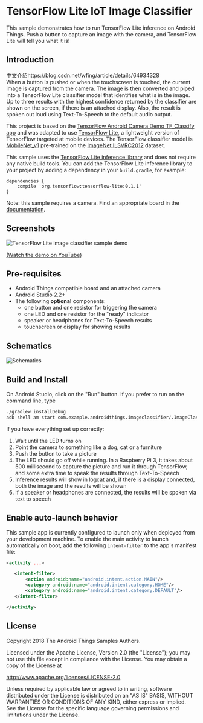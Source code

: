 # TensorFlow Lite IoT Image Classifier

This sample demonstrates how to run TensorFlow Lite inference on Android Things.
Push a button to capture an image with the camera, and TensorFlow Lite will tell
you what it is!

## Introduction
中文介绍https://blog.csdn.net/wfing/article/details/64934328   
When a button is pushed or when the touchscreen is touched, the current image is captured from the
camera. The image is then converted and piped into a TensorFlow Lite classifier model that
identifies what is in the image. Up to three results with the highest confidence returned by the
classifier are shown on the screen, if there is an attached display. Also, the result is spoken out
loud using Text-To-Speech to the default audio output.

This project is based on the
[TensorFlow Android Camera Demo TF_Classify app](https://github.com/tensorflow/tensorflow/blob/master/tensorflow/examples/android/)
and was adapted to use [TensorFlow Lite](https://www.tensorflow.org/mobile/tflite/), a lightweight version of TensorFlow targeted at mobile
devices. The TensorFlow classifier model is
[MobileNet\_v1](https://github.com/tensorflow/models/blob/master/research/slim/nets/mobilenet_v1.md)
pre-trained on the [ImageNet ILSVRC2012](http://www.image-net.org/challenges/LSVRC/2012/) dataset.

This sample uses the [TensorFlow Lite inference library](https://bintray.com/google/tensorflow/tensorflow-lite)
and does not require any native build tools. You can add the TensorFlow Lite inference library to
your project by adding a dependency in your `build.gradle`, for example:
```
dependencies {
    compile 'org.tensorflow:tensorflow-lite:0.1.1'
}
```

Note: this sample requires a camera. Find an appropriate board in the
[documentation](https://developer.android.com/things/hardware/developer-kits.html).

## Screenshots

![TensorFlow Lite image classifier sample demo][demo-gif]

[(Watch the demo on YouTube)][demo-yt]

## Pre-requisites

- Android Things compatible board and an attached camera
- Android Studio 2.2+
- The following **optional** components:
    - one button and one resistor for triggering the camera
    - one LED and one resistor for the "ready" indicator
    - speaker or headphones for Text-To-Speech results
    - touchscreen or display for showing results

## Schematics

![Schematics](rpi3_schematics_tf.png)

## Build and Install

On Android Studio, click on the "Run" button.
If you prefer to run on the command line, type
```bash
./gradlew installDebug
adb shell am start com.example.androidthings.imageclassifier/.ImageClassifierActivity
```

If you have everything set up correctly:

1. Wait until the LED turns on
1. Point the camera to something like a dog, cat or a furniture
1. Push the button to take a picture
1. The LED should go off while running. In a Raspberry Pi 3, it takes about 500 millisecond to
   capture the picture and run it through TensorFlow, and some extra time to speak the results
   through Text-To-Speech
1. Inference results will show in logcat and, if there is a display connected,
   both the image and the results will be shown
1. If a speaker or headphones are connected, the results will be spoken via
   text to speech

## Enable auto-launch behavior

This sample app is currently configured to launch only when deployed from your
development machine. To enable the main activity to launch automatically on boot,
add the following `intent-filter` to the app's manifest file:

```xml
<activity ...>

   <intent-filter>
       <action android:name="android.intent.action.MAIN"/>
       <category android:name="android.intent.category.HOME"/>
       <category android:name="android.intent.category.DEFAULT"/>
   </intent-filter>

</activity>
```

## License

Copyright 2018 The Android Things Samples Authors.

Licensed under the Apache License, Version 2.0 (the "License");
you may not use this file except in compliance with the License.
You may obtain a copy of the License at

  http://www.apache.org/licenses/LICENSE-2.0

Unless required by applicable law or agreed to in writing, software
distributed under the License is distributed on an "AS IS" BASIS, WITHOUT
WARRANTIES OR CONDITIONS OF ANY KIND, either express or implied.  See the
License for the specific language governing permissions and limitations under
the License.

[demo-yt]: https://www.youtube.com/watch?v=8kxYlI9R2xo&list=PLWz5rJ2EKKc-GjpNkFe9q3DhE2voJscDT&index=11
[demo-gif]: demo1.gif
